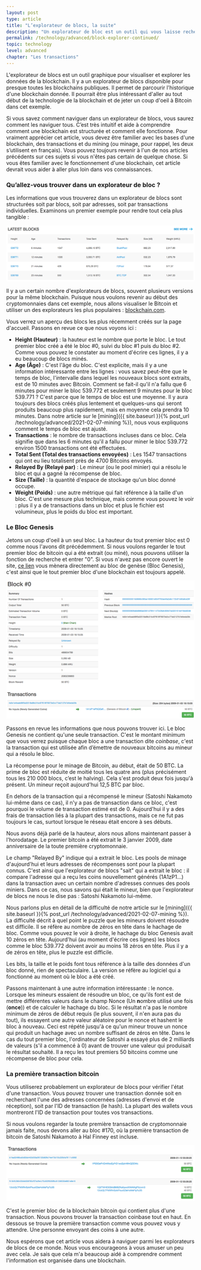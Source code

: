 ```yaml
---
layout: post
type: article
title: "L’explorateur de blocs, la suite"
description: "Un explorateur de bloc est un outil qui vous laisse rechercher des données sur une blockchain. Ici, nous regardons quel type d’information vous trouverez."
permalink: /technology/advanced/block-explorer-continued/
topic: technology
level: advanced
chapter: "Les transactions"
---
```


L'explorateur de blocs est un outil graphique pour visualiser et explorer les données de la blockchain. Il y a un explorateur de blocs disponible pour presque toutes les blockchains publiques. Il permet de parcourir l'historique d'une blockchain donnée. Il pourrait être plus intéressant d'aller au tout début de la technologie de la blockchain et de jeter un coup d'oeil à Bitcoin dans cet exemple.

Si vous savez comment naviguer dans un explorateur de blocs, vous saurez comment les naviguer tous. C’est très intuitif et aide à comprendre comment une blockchain est structurée et comment elle fonctionne. Pour vraiment apprécier cet article, vous devez être familier avec les bases d'une blockchain, des transactions et du mining (ou minage, pour rappel, les deux s’utilisent en français). Vous pouvez toujours revenir à l'un de nos articles précédents sur ces sujets si vous n'êtes pas certain de quelque chose. Si vous êtes familier avec le fonctionnement d'une blockchain, cet article devrait vous aider à aller plus loin dans vos connaissances.

### Qu’allez-vous trouver dans un explorateur de bloc ?

Les informations que vous trouverez dans un explorateur de blocs sont structurées soit par blocs, soit par adresses, soit par transactions individuelles. Examinons un premier exemple pour rendre tout cela plus tangible :

![Latest Blocks](/assets/post_files/technology/advanced/4.2-block-explorer-continued/latest_blocks.png)

Il y a un certain nombre d'explorateurs de blocs, souvent plusieurs versions pour la même blockchain. Puisque nous voulons revenir au début des cryptomonnaies dans cet exemple, nous allons visualiser le Bitcoin et utiliser un des explorateurs les plus populaires : [blockchain.com](https://www.blockchain.com/explorer).

Vous verrez un aperçu des blocs les plus récemment créés sur la page d'accueil. Passons en revue ce que nous voyons ici :

- **Height (Hauteur)** : la hauteur est le nombre que porte le bloc. Le tout premier bloc créé a été le bloc #0, suivi du bloc #1 puis du bloc #2. Comme vous pouvez le constater au moment d'écrire ces lignes, il y a eu beaucoup de blocs minés.
- **Age (Âge)** : C'est l'âge du bloc. C'est explicite, mais il y a une information intéressante entre les lignes : vous savez peut-être que le temps de bloc, l'intervalle dans lequel les nouveaux blocs sont extraits, est de 10 minutes avec Bitcoin. Comment se fait-il qu'il n'a fallu que 6 minutes pour miner le bloc 539.772 et seulement 9 minutes pour le bloc 539.771 ? C'est parce que le temps de bloc est une moyenne. Il y aura toujours des blocs créés plus lentement et quelques-uns qui seront produits beaucoup plus rapidement, mais en moyenne cela prendra 10 minutes. Dans notre article sur le [mining]({{ site.baseurl }}{% post_url /technology/advanced/2021-02-07-mining %}), nous vous expliquons comment le temps de bloc est ajusté.
- **Transactions** : le nombre de transactions incluses dans ce bloc. Cela signifie que dans les 6 minutes qu'il a fallu pour miner le bloc 539.772 environ 1500 transactions ont été effectuées.
- **Total Sent (Total des transactions envoyées)** : Les 1547 transactions qui ont eu lieu totalisent près de 4700 Bitcoins envoyés.
- **Relayed By (Relayé par)** : Le mineur (ou le pool minier) qui a résolu le bloc et qui a gagné la récompense de bloc.
- **Size (Taille)** : la quantité d'espace de stockage qu'un bloc donné occupe.
- **Weight (Poids)** : une autre métrique qui fait référence à la taille d'un bloc. C'est une mesure plus technique, mais comme vous pouvez le voir : plus il y a de transactions dans un bloc et plus le fichier est volumineux, plus le poids du bloc est important.

### Le Bloc Genesis

Jetons un coup d'oeil à un seul bloc. La hauteur du tout premier bloc est 0 comme nous l'avons dit précédemment. Si nous voulons regarder le tout premier bloc de bitcoin qui a été extrait (ou miné), nous pouvons utiliser la fonction de recherche et entrer "0". Si vous n'avez pas encore ouvert le site, [ce lien](https://www.blockchain.com/fr/btc/block-height/0) vous mènera directement au bloc de genèse (Bloc Genesis), c'est ainsi que le tout premier bloc d'une blockchain est toujours appelé.

![Genesis Block](/assets/post_files/technology/advanced/4.2-block-explorer-continued/genesis_block.png)

Passons en revue les informations que nous pouvons trouver ici. Le bloc Genesis ne contient qu'une seule transaction. C'est le montant minimum que vous verrez puisque chaque bloc a une transaction dite _coinbase_, c'est la transaction qui est utilisée afin d’émettre de nouveaux bitcoins au mineur qui a résolu le bloc.

La récompense pour le minage de Bitcoin, au début, était de 50 BTC. La prime de bloc est réduite de moitié tous les quatre ans (plus précisément tous les 210 000 blocs, c’est le halving). Cela s'est produit deux fois jusqu'à présent. Un mineur reçoit aujourd'hui 12,5 BTC par bloc.

En dehors de la transaction qui a récompensé le mineur (Satoshi Nakamoto lui-même dans ce cas), il n'y a pas de transaction dans ce bloc, c'est pourquoi le volume de transaction estimé est de 0. Aujourd'hui il y a des frais de transaction liés à la plupart des transactions, mais ce ne fut pas toujours le cas, surtout lorsque le réseau était encore à ses débuts.

Nous avons déjà parlé de la hauteur, alors nous allons maintenant passer à l'horodatage. Le premier bitcoin a été extrait le 3 janvier 2009, date anniversaire de la toute première cryptomonnaie.

Le champ "Relayed By" indique qui a extrait le bloc. Les pools de minage d'aujourd'hui et leurs adresses de récompenses sont pour la plupart connus. C'est ainsi que l'explorateur de blocs "sait" qui a extrait le bloc : il compare l'adresse qui a reçu les coins nouvellement générés (1A1zP1...) dans la transaction avec un certain nombre d'adresses connues des pools miniers. Dans ce cas, nous savons qui était le mineur, bien que l'explorateur de blocs ne nous le dise pas : Satoshi Nakamoto lui-même.

Nous parlons plus en détail de la difficulté de notre article sur le [mining]({{ site.baseurl }}{% post_url /technology/advanced/2021-02-07-mining %}). La difficulté décrit à quel point le puzzle que les mineurs doivent résoudre est difficile. Il se réfère au nombre de zéros en tête dans le hachage de bloc. Comme vous pouvez le voir à droite, le hachage du bloc Genesis avait 10 zéros en tête. Aujourd'hui (au moment d'écrire ces lignes) les blocs comme le bloc 539.772 doivent avoir au moins 18 zéros en tête. Plus il y a de zéros en tête, plus le puzzle est difficile.

Les bits, la taille et le poids font tous référence à la taille des données d'un bloc donné, rien de spectaculaire. La version se réfère au logiciel qui a fonctionné au moment où le bloc a été créé.

Passons maintenant à une autre information intéressante : le nonce. Lorsque les mineurs essaient de résoudre un bloc, ce qu'ils font est de mettre différentes valeurs dans le champ Nonce (Un **n**ombre utilisé une fois (**once**)) et de calculer le hachage du bloc. Si le résultat n'a pas le nombre minimum de zéros de début requis (le plus souvent, il n'en aura pas du tout), ils essayent une autre valeur aléatoire pour le nonce et hashent le bloc à nouveau. Ceci est répété jusqu'à ce qu'un mineur trouve un nonce qui produit un hachage avec un nombre suffisant de zéros en tête. Dans le cas du tout premier bloc, l'ordinateur de Satoshi a essayé plus de 2 milliards de valeurs (s'il a commencé à 0) avant de trouver une valeur qui produisait le résultat souhaité. Il a reçu les tout premiers 50 bitcoins comme une récompense de bloc pour cela.

### La première transaction bitcoin

Vous utiliserez probablement un explorateur de blocs pour vérifier l'état d'une transaction. Vous pouvez trouver une transaction donnée soit en recherchant l'une des adresses concernées (adresses d'envoi et de réception), soit par l'ID de transaction (le hash). La plupart des wallets vous montreront l'ID de transaction pour toutes vos transactions.

Si nous voulons regarder la toute première transaction de cryptomonnaie jamais faite, nous devons aller au bloc #170, où la première transaction de bitcoin de Satoshi Nakamoto à Hal Finney est incluse.

![la première transaction de bitcoin](/assets/post_files/technology/advanced/4.2-block-explorer-continued/transactions.png)

C'est le premier bloc de la blockchain bitcoin qui contient plus d'une transaction. Nous pouvons trouver la transaction coinbase tout en haut.  En dessous se trouve la première transaction comme vous pouvez vous y attendre. Une personne envoyant des coins à une autre.

Nous espérons que cet article vous aidera à naviguer parmi les explorateurs de blocs de ce monde. Nous vous encourageons à vous amuser un peu avec cela. Je sais que cela m'a beaucoup aidé à comprendre comment l'information est organisée dans une blockchain.
